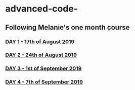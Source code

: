 # advanced-code-

## Following Melanie's one month course

### [DAY 1 - 17th of August 2019](https://github.com/collective2019/advanced-code/blob/master/DAY1/schedule.md)

### [DAY 2 - 24th of August 2019](https://github.com/collective2019/advanced-code/blob/master/DAY2/schedule.md)

### [DAY 3 - 1st of September 2019](https://github.com/collective2019/advanced-code/blob/master/DAY3/schedule.md)

### [DAY 4 - 7th of September 2019](https://github.com/collective2019/advanced-code/blob/day4/content/DAY4/schedule.md)
